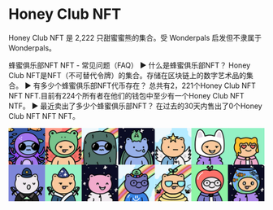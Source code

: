 # Honey Club NFT

Honey Club NFT 是 2,222 只甜蜜蜜熊的集合。受 Wonderpals 启发但不隶属于 Wonderpals。

蜂蜜俱乐部NFT NFT - 常见问题（FAQ）
▶ 什么是蜂蜜俱乐部NFT？
Honey Club NFT是NFT（不可替代令牌）的集合。存储在区块链上的数字艺术品的集合。
▶ 有多少个蜂蜜俱乐部NFT代币存在？
总共有2，221个Honey Club NFT NFT NFT.目前有224个所有者在他们的钱包中至少有一个Honey Club NFT NTF。
▶ 最近卖出了多少个蜂蜜俱乐部NFT？
在过去的30天内售出了0个Honey Club NFT NFT NFT。

![nft](unnamed.png)
